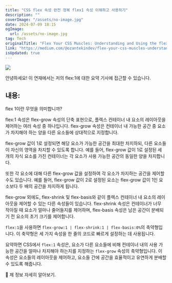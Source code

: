```yaml
---
title: "CSS flex 속성 완전 정복 flex1 속성 이해하고 사용하기"
description: ""
coverImage: "/assets/no-image.jpg"
date: 2024-07-09 18:15
ogImage:
  url: /assets/no-image.jpg
tag: Tech
originalTitle: "Flex Your CSS Muscles: Understanding and Using the flex:1 Property"
link: "https://medium.com/@ozantekindev/flex-your-css-muscles-understanding-and-using-the-flex-1-property-6657fb2382b3"
isUpdated: true
---
```


<img src="https://miro.medium.com/v2/resize:fit:1400/1*ykK41RatkzwYeC7NB8G7PQ.gif" />

안녕하세요! 이 연재에서는 저의 flex:1에 대한 요약 기사에 접근할 수 있습니다.

## 내용:

flex 1이란 무엇을 의미합니까?

<!-- seedividend - 사각형 -->

<ins class="adsbygoogle"
     style="display:block"
     data-ad-client="ca-pub-4877378276818686"
     data-ad-slot="1898504329"
     data-ad-format="auto"
     data-full-width-responsive="true"></ins>

<script>
     (adsbygoogle = window.adsbygoogle || []).push({});
</script>

flex:1 속성은 flex-grow 속성의 단축 표현으로, 플렉스 컨테이너 내 요소의 레이아웃을 제어하는 여러 속성 중 하나입니다. flex-grow 속성은 컨테이너 내 가능한 공간 중 요소가 차지해야 하는 양을 다른 요소들에 상대적으로 지정합니다.

flex-grow 값이 1로 설정되면 해당 요소가 가능한 공간을 최대한 차지하되, 다른 요소들이 자신의 영역을 차지할 수 있도록 합니다. 예를 들어, flex-grow 값이 1로 설정된 세 개의 자식 요소를 가진 컨테이너는 각 요소가 사용 가능한 공간의 동일한 양을 차지합니다.

또한 각 요소에 대해 다른 flex-grow 값을 설정하여 각 요소가 차지하는 공간을 제어할 수도 있습니다. 예를 들어, flex-grow 값이 2로 설정된 요소는 flex-grow 값이 1인 요소보다 두 배의 공간을 차지하게 됩니다.

flex-grow 외에도, flex-shrink 및 flex-basis와 같이 플렉스 컨테이너 내 요소의 레이아웃을 제어할 수 있는 다른 속성들이 있습니다. flex-shrink 속성은 컨테이너가 너무 작아질 때 요소가 얼마나 줄어들지를 제어하며, flex-basis 속성은 남은 공간이 분배되기 전 요소의 초기 크기를 제어합니다.

<!-- seedividend - 사각형 -->

<ins class="adsbygoogle"
     style="display:block"
     data-ad-client="ca-pub-4877378276818686"
     data-ad-slot="1898504329"
     data-ad-format="auto"
     data-full-width-responsive="true"></ins>

<script>
     (adsbygoogle = window.adsbygoogle || []).push({});
</script>

`flex:1`을 사용하면 `flex-grow:1 | flex-shrink:1 | flex-basis:0%`의 축약형입니다. 이 축약형은 세 가지 속성을 한 줄의 코드로 빠르게 설정하는 데 사용됩니다.

요약하면 CSS에서 `flex:1` 속성은, 요소가 다른 요소들에 비해 컨테이너 내의 사용 가능한 공간을 얼마나 차지해야 하는지를 지정하는 `flex-grow` 속성의 축약형입니다. 이 속성은 요소들의 레이아웃을 제어하고, 요소들 간에 공간을 효율적이고 유연하게 분배할 수 있도록 해줍니다.

🔗 제 정보 자세히 알아보기.
